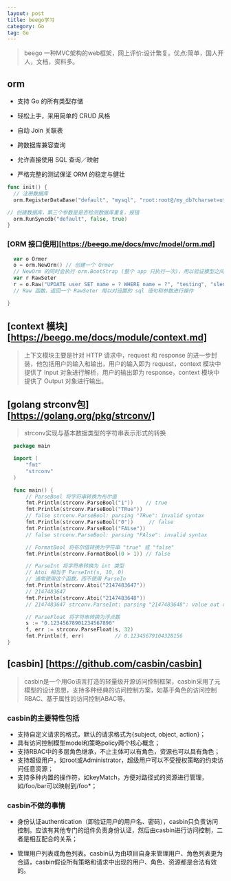 ```yaml
---
layout: post
title: beego学习
category: Go
tag: Go
---
```


> beego 一种MVC架构的web框架，网上评价:设计繁复。优点:简单，国人开人，文档，资料多。

## orm

- 支持 Go 的所有类型存储

- 轻松上手，采用简单的 CRUD 风格

- 自动 Join 关联表

- 跨数据库兼容查询

- 允许直接使用 SQL 查询／映射

- 严格完整的测试保证 ORM 的稳定与健壮

```go
func init() {
  // 注册数据库
  orm.RegisterDataBase("default", "mysql", "root:root@/my_db?charset=utf8", 30)

// 创建数据库，第三个参数是是否检测数据库重复，报错
  orm.RunSyncdb("default", false, true)
}
```

### [ORM 接口使用][https://beego.me/docs/mvc/model/orm.md]

```go
  var o Ormer
  o = orm.NewOrm() // 创建一个 Ormer
  // NewOrm 的同时会执行 orm.BootStrap (整个 app 只执行一次)，用以验证模型之间的定义并缓存。
  var r RawSeter
  r = o.Raw("UPDATE user SET name = ? WHERE name = ?", "testing", "slene")
  // Raw 函数，返回一个 RawSeter 用以对设置的 sql 语句和参数进行操作

}
```

## [context 模块][https://beego.me/docs/module/context.md]

> 上下文模块主要是针对 HTTP 请求中，request 和 response 的进一步封装，他包括用户的输入和输出，用户的输入即为 request，context 模块中提供了 Input 对象进行解析，用户的输出即为 response，context 模块中提供了 Output 对象进行输出。

##  [golang strconv包][https://golang.org/pkg/strconv/]

> strconv实现与基本数据类型的字符串表示形式的转换

```go
  package main  

  import (  
      "fmt"  
      "strconv"  
  )  

  func main() {  
      // ParseBool 将字符串转换为布尔值
      fmt.Println(strconv.ParseBool("1"))    // true  
      fmt.Println(strconv.ParseBool("TRue"))
      // false strconv.ParseBool: parsing "TRue": invalid syntax  
      fmt.Println(strconv.ParseBool("0"))     // false  
      fmt.Println(strconv.ParseBool("FALse"))  
      // false strconv.ParseBool: parsing "FAlse": invalid syntax  

      // FormatBool 将布尔值转换为字符串 "true" 或 "false"
      fmt.Println(strconv.FormatBool(0 > 1)) // false  

      // ParseInt 将字符串转换为 int 类型
      // Atoi 相当于 ParseInt(s, 10, 0)
      // 通常使用这个函数，而不使用 ParseIn
      fmt.Println(strconv.Atoi("2147483647"))  
      // 2147483647  
      fmt.Println(strconv.Atoi("2147483648"))  
      // 2147483647 strconv.ParseInt: parsing "2147483648": value out of range

      // ParseFloat 将字符串转换为浮点数
      s := "0.12345678901234567890"  
      f, err := strconv.ParseFloat(s, 32)  
      fmt.Println(f, err)          // 0.12345679104328156  
}  
```

## [casbin] [https://github.com/casbin/casbin]

>casbin是一个用Go语言打造的轻量级开源访问控制框架，casbin采用了元模型的设计思想，支持多种经典的访问控制方案，如基于角色的访问控制RBAC、基于属性的访问控制ABAC等。

### casbin的主要特性包括

- 支持自定义请求的格式，默认的请求格式为{subject, object, action}；
- 具有访问控制模型model和策略policy两个核心概念；
- 支持RBAC中的多层角色继承，不止主体可以有角色，资源也可以具有角色；
- 支持超级用户，如root或Administrator，超级用户可以不受授权策略的约束访问任意资源；
- 支持多种内置的操作符，如keyMatch，方便对路径式的资源进行管理，如/foo/bar可以映射到/foo*；

### casbin不做的事情

- 身份认证authentication（即验证用户的用户名、密码），casbin只负责访问控制。应该有其他专门的组件负责身份认证，然后由casbin进行访问控制，二者是相互配合的关系；

- 管理用户列表或角色列表。casbin认为由项目自身来管理用户、角色列表更为合适，casbin假设所有策略和请求中出现的用户、角色、资源都是合法有效的。
